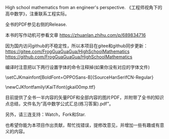 High school mathematics from an engineer's perspective. 《工程师视角下的高中数学》，注重联系工程实际。

全书的PDF参见右侧的Release.

本书的写作动机可参看文章 https://zhuanlan.zhihu.com/p/689834716

因为国内访问github的不稳定性，所以本项目在gitee和github同步更新：  
https://gitee.com/FrogGuaGuaGua/HighSchoolMathematics   
https://github.com/FrogGuaGuaGua/HighSchoolMathematics     

编译时注意把以下两行设置字体的命令注释掉(如果你没有对应的字体文件)

\setCJKmainfont[BoldFont=OPPOSans-B]{SourceHanSerifCN-Regular}

\newCJKfontfamily\KaiTifont{gkai00mp.ttf}

目前提供了全书一半内容的矢量PDF和全部内容的图片PDF，并附带了全书的知识点总结，文件名为“高中数学公式汇总(练习答案).pdf”。

另外，请三连支持：Watch，Fork和Star.

也希望你能为本项目作出贡献，帮忙找错误，提修改意见，并增加一些有趣或有意义的内容。
